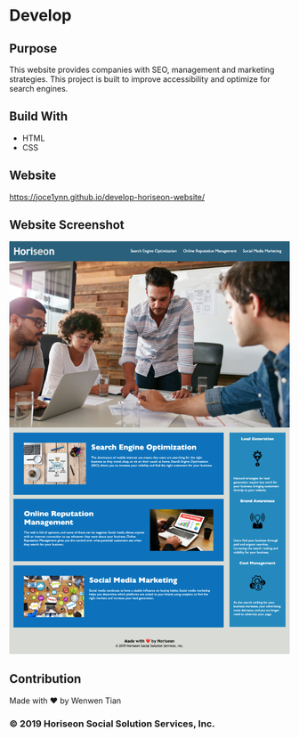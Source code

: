 # Develop

## Purpose
This website provides companies with SEO, management and marketing strategies. This project is built to improve accessibility and optimize for search engines.

## Build With
* HTML
* CSS

## Website
https://joce1ynn.github.io/develop-horiseon-website/

## Website Screenshot
![Screenshot](/assets/images/Horiseon.png)

## Contribution
Made with ❤️ by Wenwen Tian

### © 2019 Horiseon Social Solution Services, Inc.
